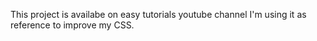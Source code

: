 This project is availabe on easy tutorials youtube channel I'm using it as reference to improve my CSS.